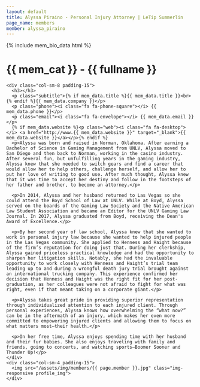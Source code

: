 ```yaml
---
layout: default
title: Alyssa Piraino - Personal Injury Attorney | LeTip Summerlin
page_name: members
member: alyssa_piraino
---
```

{% include mem_bio_data.html %}
<div class="container margin-b-30">
  <div class="wide_banner">
    <h1>{{ mem_cat }} - {{ fullname }}</h1>
  </div>

    <div class="col-sm-8 padding-15">
      <h3></h3>
      <p class="subtitle">{% if mem_data.title %}{{ mem_data.title }}<br>{% endif %}{{ mem_data.company }}</p>
      <p class="phone"><i class="fa fa-phone-square"></i> {{ mem_data.phone }}</p>
      <p class="email"><i class="fa fa-envelope"></i> {{ mem_data.email }}</p>
      {% if mem_data.website %}<p class="web"><i class="fa fa-desktop"></i> <a href="http://www.{{ mem_data.website }}" target="_blank">{{ mem_data.website }}</a></p>{% endif %}
      <p>Alyssa was born and raised in Norman, Oklahoma. After earning a Bachelor of Science in Gaming Management from UNLV, Alyssa moved to San Diego and then back to Norman, working in the casino industry. After several fun, but unfulfilling years in the gaming industry, Alyssa knew that she needed to switch gears and find a career that would allow her to help others, challenge herself, and allow her to put her love of writing to good use. After much thought, Alyssa knew that it was time to accept her destiny and follow in the footsteps of her father and brother, to become an attorney.</p>

      <p>In 2014, Alyssa and her husband returned to Las Vegas so she could attend the Boyd School of Law at UNLV. While at Boyd, Alyssa served on the boards of the Gaming Law Society and the Native American Law Student Association and became an Editor for the UNLV Gaming Law Journal. In 2017, Alyssa graduated from Boyd, receiving the Dean's Award of Excellence.</p>

      <p>By her second year of law school, Alyssa knew that she wanted to work in personal injury law because she wanted to help injured people in the Las Vegas community. She applied to Henness and Haight because of the firm’s reputation for doing just that. During her clerkship, Alyssa gained priceless practical knowledge and had the opportunity to sharpen her litigation skills. Notably, she had the invaluable opportunity to work closely with Henness and Haight’s trial team leading up to and during a wrongful death jury trial brought against an international trucking company. This experience confirmed her decision that Henness and Haight was the right fit for her post-graduation, as her colleagues were not afraid to fight for what was right, even if that meant taking on a corporate giant.</p>

      <p>Alyssa takes great pride in providing superior representation through individualized attention to each injured client. Through personal experiences, Alyssa knows how overwhelming the “what now?” can be in the aftermath of an injury, which makes her even more committed to empowering injured clients and allowing them to focus on what matters most—their health.</p>

      <p>In her free time, Alyssa enjoys spending time with her husband and their fur babies. She also enjoys traveling with family and friends, going to concerts, and watching sports—Boomer Sooner and Thunder Up!</p>
    </div>
    <div class="col-sm-4 padding-15">
      <img src="/assets/img/members/{{ page.member }}.jpg" class="img-responsive profile_img">
    </div>

</div>